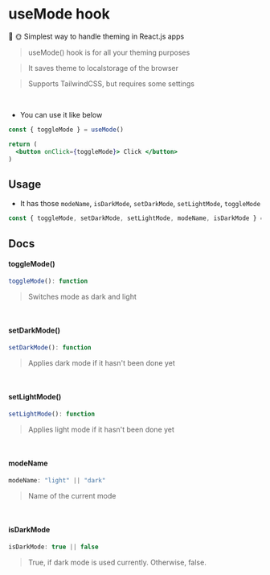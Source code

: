 # useMode hook
🌙 🌞 Simplest way to handle theming in React.js apps

> useMode() hook is for all your theming purposes

> It saves theme to localstorage of the browser

> Supports TailwindCSS, but requires some settings

<br>

- You can use it like below
```jsx
const { toggleMode } = useMode()

return (
  <button onClick={toggleMode}> Click </button>
)
```

## Usage
- It has those `modeName`, `isDarkMode`, `setDarkMode`, `setLightMode`, `toggleMode`

```jsx
const { toggleMode, setDarkMode, setLightMode, modeName, isDarkMode } = useMode()
```

## Docs

#### toggleMode()
```jsx
toggleMode(): function
```
> Switches mode as dark and light

<br/>

#### setDarkMode()
```jsx
setDarkMode(): function
```
> Applies dark mode if it hasn't been done yet

<br/>

#### setLightMode()
```jsx
setLightMode(): function
```
> Applies light mode if it hasn't been done yet

<br/>

#### modeName
```jsx
modeName: "light" || "dark"
```
> Name of the current mode

<br/>

#### isDarkMode
```jsx
isDarkMode: true || false
```
> True, if dark mode is used currently. Otherwise, false.
